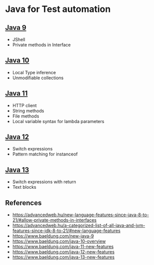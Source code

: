 # Java for Test automation

## [Java 9](https://www.baeldung.com/new-java-9)

- JShell
- Private methods in Interface

## [Java 10](https://www.baeldung.com/java-10-overview)

- Local Type inference
- Unmodifiable collections

## [Java 11](https://www.baeldung.com/java-11-new-features)

- HTTP client
- String methods
- File methods
- Local variable syntax for lambda parameters

## [Java 12](https://www.baeldung.com/java-12-new-features)

- Switch expressions
- Pattern matching for instanceof

## [Java 13](https://www.baeldung.com/java-13-new-features)

- Switch expressions with return
- Text blocks

## References

- https://advancedweb.hu/new-language-features-since-java-8-to-21/#allow-private-methods-in-interfaces
- https://advancedweb.hu/a-categorized-list-of-all-java-and-jvm-features-since-jdk-8-to-21/#new-language-features
- https://www.baeldung.com/new-java-9
- https://www.baeldung.com/java-10-overview
- https://www.baeldung.com/java-11-new-features
- https://www.baeldung.com/java-12-new-features
- https://www.baeldung.com/java-13-new-features